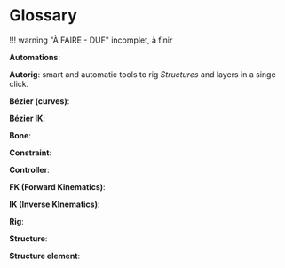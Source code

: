 # Glossary

!!! warning "À FAIRE - DUF"
    incomplet, à finir

**Automations**: 

**Autorig**: smart and automatic tools to rig _Structures_ and layers in a singe click.

**Bézier (curves)**: 

**Bézier IK**: 

**Bone**: 

**Constraint**: 

**Controller**: 

**FK (Forward Kinematics)**: 

**IK (Inverse KInematics)**: 

**Rig**: 

**Structure**: 

**Structure element**: 
